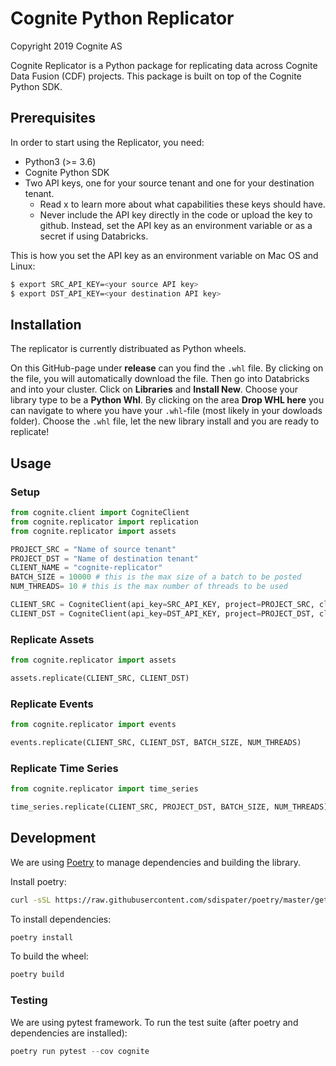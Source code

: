 # Cognite Python Replicator
Copyright 2019 Cognite AS

Cognite Replicator is a Python package for replicating data across Cognite Data Fusion (CDF) projects. This package is
built on top of the Cognite Python SDK.

## Prerequisites
In order to start using the Replicator, you need:
* Python3 (>= 3.6)
* Cognite Python SDK
* Two API keys, one for your source tenant and one for your destination tenant.
    * Read x to learn more about what capabilities these keys should have.
    * Never include the API key directly in the code or upload the key to github.
    Instead, set the API key as an environment variable or as a secret if using Databricks.

This is how you set the API key as an environment variable on Mac OS and Linux:
```bash
$ export SRC_API_KEY=<your source API key>
$ export DST_API_KEY=<your destination API key>
```

## Installation
The replicator is currently distribuated as Python wheels.

On this GitHub-page under **release** can you find the `.whl` file. By clicking on the file, you will automatically download the file. Then go into Databricks and into your cluster. Click on **Libraries** and **Install New**.  Choose your library type to be a **Python Whl**. By clicking on the area **Drop WHL here** you can navigate to where you have your `.whl`-file (most likely in your dowloads folder). Choose the `.whl` file, let the new library install and you are ready to replicate!

## Usage

### Setup
```python
from cognite.client import CogniteClient
from cognite.replicator import replication
from cognite.replicator import assets

PROJECT_SRC = "Name of source tenant"
PROJECT_DST = "Name of destination tenant"
CLIENT_NAME = "cognite-replicator"
BATCH_SIZE = 10000 # this is the max size of a batch to be posted
NUM_THREADS= 10 # this is the max number of threads to be used

CLIENT_SRC = CogniteClient(api_key=SRC_API_KEY, project=PROJECT_SRC, client_name=CLIENT_NAME)
CLIENT_DST = CogniteClient(api_key=DST_API_KEY, project=PROJECT_DST, client_name=CLIENT_NAME, timeout=90)
```

### Replicate Assets
```python
from cognite.replicator import assets

assets.replicate(CLIENT_SRC, CLIENT_DST)
```

### Replicate Events
```python
from cognite.replicator import events

events.replicate(CLIENT_SRC, CLIENT_DST, BATCH_SIZE, NUM_THREADS)
```

### Replicate Time Series
```python
from cognite.replicator import time_series

time_series.replicate(CLIENT_SRC, PROJECT_DST, BATCH_SIZE, NUM_THREADS)
```

## Development
We are using [Poetry](https://poetry.eustace.io/) to manage dependencies and building the library.

Install poetry:
```bash
curl -sSL https://raw.githubusercontent.com/sdispater/poetry/master/get-poetry.py | python
```

To install dependencies:
```bash
poetry install
```

To build the wheel:
```bash
poetry build
```

### Testing
We are using pytest framework. To run the test suite (after poetry and dependencies are installed):

```python
poetry run pytest --cov cognite
```
